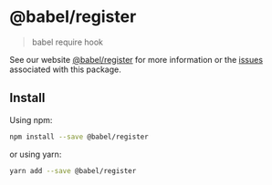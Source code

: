 # @babel/register

> babel require hook

See our website [@babel/register](https://new.babeljs.io/docs/en/next/babel-register.html) for more information or the [issues](https://github.com/babel/babel/issues?utf8=%E2%9C%93&q=is%3Aissue+label%3A%22pkg%3A%20register%22+is%3Aopen) associated with this package.

## Install

Using npm:

```sh
npm install --save @babel/register
```

or using yarn:

```sh
yarn add --save @babel/register
```
